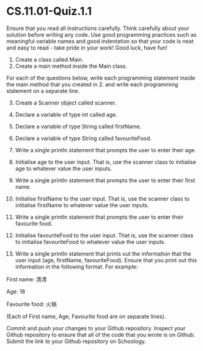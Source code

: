 # CS.11.01-Quiz.1.1

Ensure that you read all instructions carefully. Think carefully about your solution before writing any code. Use good programming practices such as meaningful variable names and good indentation so that your code is neat and easy to read - take pride in your work! Good luck, have fun! 
1. Create a class called Main.
2. Create a main method inside the Main class.

For each of the questions below, write each programming statement inside the main method that you created in 2. and write each programming statement on a separate line.

3. Create a Scanner object called scanner. 
4. Declare a variable of type int called age.
5. Declare a variable of type String called firstName.
6. Declare a variable of type String called favouriteFood.

7. Write a single println statement that prompts the user to enter their age.
8. Initialise age to the user input. That is, use the scanner class to initialise age to whatever value the user inputs. 
9. Write a single println statement that prompts the user to enter their first name.
10. Initialise firstName to the user input. That is, use the scanner class to initialise firstName to whatever value the user inputs. 
11. Write a single println statement that prompts the user to enter their favourite food.
12. Initialise favouriteFood to the user input. That is, use the scanner class to initialise favouriteFood to whatever value the user inputs.

13. Write a single println statement that prints out the information that the user input (age, firstName, favouriteFood). Ensure that you print out this information in the following format. For example:

First name: 清清

Age: 18

Favourite food: 火锅

(Each of First name, Age, Favourite food are on separate lines). 

Commit and push your changes to your Github repository. Inspect your Github repository to ensure that all of the code that you wrote is on Github. Submit the link to your Github repository on Schoology. 
